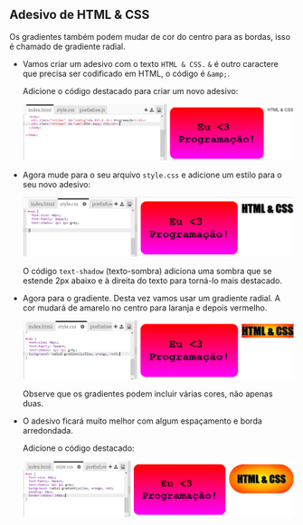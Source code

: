 ## Adesivo de HTML & CSS

Os gradientes também podem mudar de cor do centro para as bordas, isso é chamado de gradiente radial.

+ Vamos criar um adesivo com o texto `HTML & CSS.` `&` é outro caractere que precisa ser codificado em HTML, o código é `&amp;`.
    
    Adicione o código destacado para criar um novo adesivo:
    
    ![captura de tela](images/stickers-web-html.png)

+ Agora mude para o seu arquivo `style.css` e adicione um estilo para o seu novo adesivo:
    
    ![captura de tela](images/stickers-web-font.png)
    
    O código `text-shadow` (texto-sombra) adiciona uma sombra que se estende 2px abaixo e à direita do texto para torná-lo mais destacado.

+ Agora para o gradiente. Desta vez vamos usar um gradiente radial. A cor mudará de amarelo no centro para laranja e depois vermelho.
    
    ![captura de tela](images/stickers-web-gradient.png)
    
    Observe que os gradientes podem incluir várias cores, não apenas duas.

+ O adesivo ficará muito melhor com algum espaçamento e borda arredondada.
    
    Adicione o código destacado:
    
    ![captura de tela](images/stickers-web-padding.png)